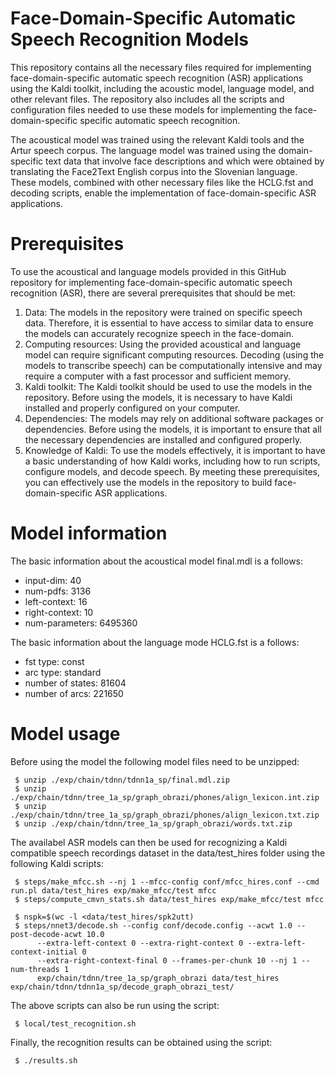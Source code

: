 # Face-Domain-Specific Automatic Speech Recognition Models

This repository contains all the necessary files required for implementing face-domain-specific automatic speech recognition (ASR) applications using the Kaldi toolkit, including the acoustic model, language model, and other relevant files. The repository also includes all the scripts and configuration files needed to use these models for implementing the face-domain-specific specific automatic speech recognition.

The acoustical model was trained using the relevant Kaldi tools and the Artur speech corpus. The language model was trained using the domain-specific text data that involve face descriptions and which were obtained by translating the Face2Text English corpus into the Slovenian language. These models, combined with other necessary files like the HCLG.fst and decoding scripts, enable the implementation of face-domain-specific ASR applications.

# Prerequisites

To use the acoustical and language models provided in this GitHub repository for implementing face-domain-specific automatic speech recognition (ASR), there are several prerequisites that should be met:
1.  Data: The models in the repository were trained on specific speech data. Therefore, it is essential to have access to similar data to ensure the models can accurately recognize speech in the face-domain.
2.  Computing resources: Using the provided acoustical and language model can require significant computing resources. Decoding (using the models to transcribe speech) can be computationally intensive and may require a computer with a fast processor and sufficient memory.
3.  Kaldi toolkit: The Kaldi toolkit should be used to use the models in the repository. Before using the models, it is necessary to have Kaldi installed and properly configured on your computer.
4.  Dependencies: The models may rely on additional software packages or dependencies. Before using the models, it is important to ensure that all the necessary dependencies are installed and configured properly.
5.  Knowledge of Kaldi: To use the models effectively, it is important to have a basic understanding of how Kaldi works, including how to run scripts, configure models, and decode speech.
By meeting these prerequisites, you can effectively use the models in the repository to build face-domain-specific ASR applications.

# Model information

The basic information about the acoustical model final.mdl is a follows:

- input-dim: 40  
- num-pdfs: 3136  
- left-context: 16  
- right-context: 10  
- num-parameters: 6495360  

The basic information about the language mode HCLG.fst is a follows:

- fst type: const  
- arc type: standard  
- number of states: 81604  
- number of arcs: 221650  

# Model usage
Before using the model the following model files need to be unzipped:

     $ unzip ./exp/chain/tdnn/tdnn1a_sp/final.mdl.zip   
     $ unzip ./exp/chain/tdnn/tree_1a_sp/graph_obrazi/phones/align_lexicon.int.zip   
     $ unzip ./exp/chain/tdnn/tree_1a_sp/graph_obrazi/phones/align_lexicon.txt.zip   
     $ unzip ./exp/chain/tdnn/tree_1a_sp/graph_obrazi/words.txt.zip   

The availabel ASR models can then be used for recognizing a Kaldi compatible speech recordings dataset in the data/test_hires folder using the following Kaldi scripts:

     $ steps/make_mfcc.sh --nj 1 --mfcc-config conf/mfcc_hires.conf --cmd run.pl data/test_hires exp/make_mfcc/test mfcc  
     $ steps/compute_cmvn_stats.sh data/test_hires exp/make_mfcc/test mfcc  

     $ nspk=$(wc -l <data/test_hires/spk2utt)  
     $ steps/nnet3/decode.sh --config conf/decode.config --acwt 1.0 --post-decode-acwt 10.0   
          --extra-left-context 0 --extra-right-context 0 --extra-left-context-initial 0   
          --extra-right-context-final 0 --frames-per-chunk 10 --nj 1 --num-threads 1   
          exp/chain/tdnn/tree_1a_sp/graph_obrazi data/test_hires exp/chain/tdnn/tdnn1a_sp/decode_graph_obrazi_test/  
   
The above scripts can also be run using the script:

     $ local/test_recognition.sh
     
Finally, the recognition results can be obtained using the script:

     $ ./results.sh  
